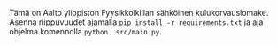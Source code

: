 Tämä on Aalto yliopiston Fyysikkolkillan sähköinen kulukorvauslomake.
Asenna riippuvuudet ajamalla `pip install -r requirements.txt` ja aja ohjelma komennolla `python 
src/main.py`.
